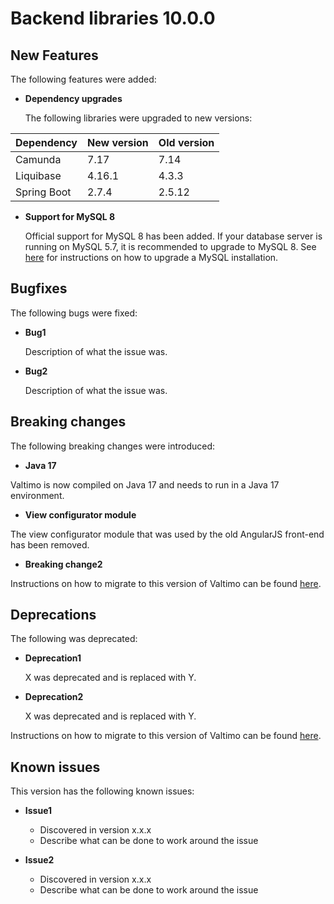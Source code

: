 # Backend libraries 10.0.0

## New Features

The following features were added:

* **Dependency upgrades**

  The following libraries were upgraded to new versions:

| Dependency                           | New version | Old version |
|:-------------------------------------|:------------|:------------|
| Camunda                              | 7.17        | 7.14        |
| Liquibase                            | 4.16.1      | 4.3.3       |
| Spring Boot                          | 2.7.4       | 2.5.12      |


* **Support for MySQL 8**

  Official support for MySQL 8 has been added. If your database server is running on MySQL 5.7, it is recommended to
  upgrade to MySQL 8. See [here](https://dev.mysql.com/doc/refman/8.0/en/upgrading.html) for instructions on how to
  upgrade a MySQL installation.

## Bugfixes

The following bugs were fixed:

* **Bug1**

  Description of what the issue was.

* **Bug2**

  Description of what the issue was.

## Breaking changes

The following breaking changes were introduced:

* **Java 17**

Valtimo is now compiled on Java 17 and needs to run in a Java 17 environment.

* **View configurator module**

The view configurator module that was used by the old AngularJS front-end has been removed.

* **Breaking change2**

Instructions on how to migrate to this version of Valtimo can be found [here](migration.md).

## Deprecations

The following was deprecated:

* **Deprecation1**

  X was deprecated and is replaced with Y.

* **Deprecation2**

  X was deprecated and is replaced with Y.

Instructions on how to migrate to this version of Valtimo can be found [here](migration.md).

## Known issues

This version has the following known issues:

* **Issue1**
    * Discovered in version x.x.x
    * Describe what can be done to work around the issue

* **Issue2**
    * Discovered in version x.x.x
    * Describe what can be done to work around the issue
